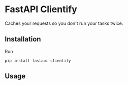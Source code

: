 # FastAPI Clientify 

Caches your requests so you don't run your tasks twice. 

## Installation

Run
    
    pip install fastapi-clientify

## Usage
